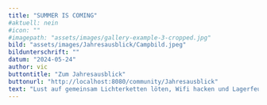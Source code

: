 ```yaml
---
title: "SUMMER IS COMING"
#aktuell: nein
#icon: ""
#imagepath: "assets/images/gallery-example-3-cropped.jpg"
bild: "assets/images/Jahresausblick/Campbild.jpeg"
bildunterschrift: ""
datum: "2024-05-24"
author: vic
buttontitle: "Zum Jahresausblick"
buttonurl: "http://localhost:8080/community/Jahresausblick"
text: "Lust auf gemeinsam Lichterketten löten, Wifi hacken und Lagerfeuer gucken während die Chilis auf dem Balkon und der Gemüsegarten zu Hause gut versorgt sind? Hier kommt der Eventüberblick für alle reisefröhlichen Hacker*innen und Gartensüchtige mit Bits und Bäumen im Herzen!"
---
```


